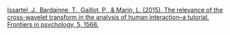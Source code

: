 
[Issartel, J., Bardainne, T., Gaillot, P., & Marin, L. (2015). The relevance of the cross-wavelet transform in the analysis of human interaction–a tutorial. Frontiers in psychology, 5, 1566.](https://www.frontiersin.org/journals/psychology/articles/10.3389/fpsyg.2014.01566/full)